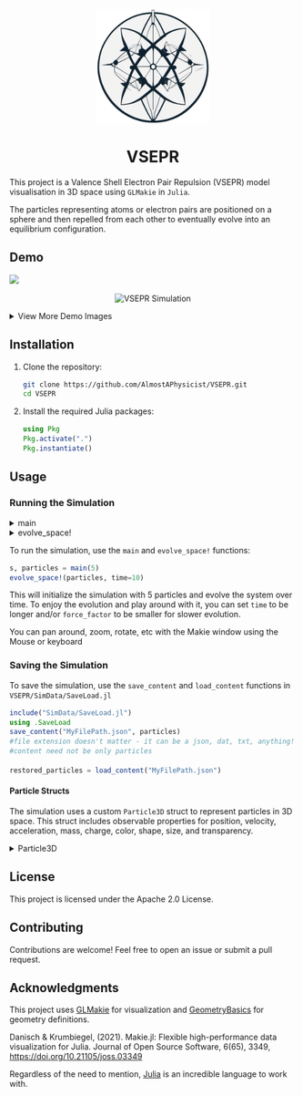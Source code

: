 


<p align="center">
  <img src="media/VSEPR-Logo.png" alt="Logo" width="200"/>
</p>

<h1 align="center">VSEPR</h1>

This project is a Valence Shell Electron Pair Repulsion (VSEPR) model visualisation in 3D space using `GLMakie` in `Julia`. 

The particles representing atoms or electron pairs are positioned on a sphere and then repelled from each other to eventually evolve into an equilibrium configuration.

## Demo

![](VSEPR_simulation_sample.mp4")

<p align="center">
  <img src="media/VSEPR-demo.gif" alt="VSEPR Simulation" width="700"/>
</p>

<details>
  <summary>View More Demo Images</summary>
<p align="center">
  <img src="SimData/VSEPR_6_particles.png" alt="Logo" width="500"/>
</p>
<p align="center">
  <img src="SimData/VSEPR_1000_particles_closeup.png" alt="Logo" width="500"/>
</p>
<p align="center">
  <img src="SimData/VSEPR_10000_particles.png" alt="Logo" width="500"/>
</p>
<p align="center">
  <img src="SimData/VSEPR_5_particles.png" alt="Logo" width="500"/>
</p>

  all the particle data in in the Folder `SimData`
</details>

## Installation

1. Clone the repository:
    ```sh
    git clone https://github.com/AlmostAPhysicist/VSEPR.git
    cd VSEPR
    ```

2. Install the required Julia packages:
    ```julia
    using Pkg
    Pkg.activate(".")
    Pkg.instantiate()
    ```

## Usage

### Running the Simulation

<details>
  <summary>main</summary>

The `main` function initializes the simulation with a given number of particles and parameters.

```julia
function main(
    Nparticles::Int64=3, 
    central_atom_color::String=OFFWHITE, 
    ligand_color::String=LIGHT_GREEN; 
    radius::Real=1
)
```

**Parameters:**
- `Nparticles`: Number of particles/ligands to simulate around the central atom/sphere.
- `central_atom_color`: Color of the central atom/sphere.
- `ligand_color`: Color of the particles/ligands around the central atom/sphere.
- `radius`: Radius of the central atom/sphere.

**Returns:**
- `s`: Scene
- `particles`: Vector of `Particle3D` objects.

**Example:**
```julia
s, particles = main(5)
```
</details>

<details>
  <summary>evolve_space!</summary>

The `evolve_space!` function evolves the simulation over a number of iterations.

```julia
function evolve_space!(
    particles::Vector{Particle3D{Float64}};
    iterations::Int64=1000,
    force_factor::Real=3*10^(-1-log10(length(particles))), 
    radius::Real=1,
    show_evolution::Bool=true,
    time::Real=10
)
```

**Parameters:**
- `particles`: Vector of `Particle3D` objects that is to be evolved over time.
- `iterations`: Number of iterations for the simulation.
- `force_factor`: Factor for the repulsive force between particles/ligands.
- `radius`: Radius of the central atom/sphere.
- `show_evolution`: Boolean to show the evolution of the system.
- `time`: Total time for the simulation.

**Example:**
```julia
evolve_space!(particles, time=15)
```
</details>

To run the simulation, use the `main` and `evolve_space!` functions:

```julia
s, particles = main(5)
evolve_space!(particles, time=10)
```
This will initialize the simulation with 5 particles and evolve the system over time.
To enjoy the evolution and play around with it, you can set `time` to be longer and/or `force_factor` to be smaller for slower evolution.

You can pan around, zoom, rotate, etc with the Makie window using the Mouse or keyboard

### Saving the Simulation

To save the simulation, use the `save_content` and `load_content` functions in `VSEPR/SimData/SaveLoad.jl`

```julia
include("SimData/SaveLoad.jl")
using .SaveLoad
save_content("MyFilePath.json", particles) 
#file extension doesn't matter - it can be a json, dat, txt, anything! (even nothing)
#content need not be only particles

restored_particles = load_content("MyFilePath.json")
```

#### Particle Structs

The simulation uses a custom `Particle3D` struct to represent particles in 3D space. This struct includes observable properties for position, velocity, acceleration, mass, charge, color, shape, size, and transparency.

<details>
  <summary>Particle3D</summary>

```julia
struct Particle3D{T<:Real} <: Particle
    pos::Observable{Point{3,T}}
    vel::Observable{Point{3,T}}
    acc::Observable{Point{3,T}}
    mass::T
    charge::T
    color::Observable{String}
    shape::Observable
    size::Observable{T}
    alpha::Observable{T}
end
```
</details>

## License

This project is licensed under the Apache 2.0 License.

## Contributing

Contributions are welcome! Feel free to open an issue or submit a pull request.

## Acknowledgments

This project uses [GLMakie](https://github.com/JuliaPlots/GLMakie.jl) for visualization and [GeometryBasics](https://github.com/JuliaGeometry/GeometryBasics.jl) for geometry definitions.

Danisch & Krumbiegel, (2021). Makie.jl: Flexible high-performance data visualization for Julia.
Journal of Open Source Software, 6(65), 3349, https://doi.org/10.21105/joss.03349

Regardless of the need to mention, [Julia](https://github.com/JuliaLang/julia) is an incredible language to work with.
```
